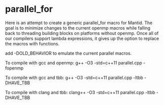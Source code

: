 parallel_for
============

Here is an attempt to create a generic parallel_for macro for Mantid. The goal is to minimize changes to the current openmp macros while falling back to threading building blocks on platforms without openmp. Once all of our compilers support lambda expressions, it gives up the option to replace the macros with functions.

add -DOLD_BEHAVIOR to emulate the current parallel macros.

To compile with gcc and openmp:
g++ -O3 -std=c++11 parallel.cpp -fopenmp

To compile with gcc and tbb:
g++ -O3 -std=c++11 parallel.cpp -ltbb -DHAVE_TBB

To compile with clang and tbb:
clang++ -O3 -std=c++11 parallel.cpp -ltbb -DHAVE_TBB
